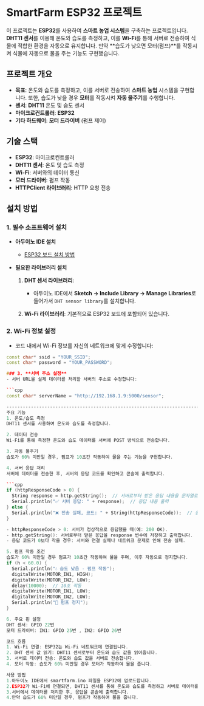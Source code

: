 # SmartFarm ESP32 프로젝트

이 프로젝트는 **ESP32**를 사용하여 **스마트 농업 시스템**을 구축하는 프로젝트입니다. **DHT11 센서**를 이용해 온도와 습도를 측정하고, 이를 **Wi-Fi**를 통해 서버로 전송하여 식물에 적합한 환경을 자동으로 유지합니다. 만약 **습도가 낮으면 모터(펌프)**를 작동시켜 식물에 자동으로 물을 주는 기능도 구현했습니다.

## 프로젝트 개요

- **목표**: 온도와 습도를 측정하고, 이를 서버로 전송하여 **스마트 농업** 시스템을 구현합니다. 또한, 습도가 낮을 경우 **모터**를 작동시켜 **자동 물주기**를 수행합니다.
- **센서**: **DHT11** 온도 및 습도 센서
- **마이크로컨트롤러**: **ESP32**
- **기타 하드웨어**: **모터 드라이버** (펌프 제어)

## 기술 스택

- **ESP32**: 마이크로컨트롤러
- **DHT11 센서**: 온도 및 습도 측정
- **Wi-Fi**: 서버와의 데이터 통신
- **모터 드라이버**: 펌프 작동
- **HTTPClient 라이브러리**: HTTP 요청 전송

## 설치 방법

### 1. **필수 소프트웨어 설치**
- **아두이노 IDE 설치**
  - [ESP32 보드 설치 방법](https://docs.espressif.com/projects/arduino-esp32/en/latest/)
  
- **필요한 라이브러리 설치**
  1. **DHT 센서 라이브러리**:
     - 아두이노 IDE에서 **Sketch → Include Library → Manage Libraries**로 들어가서 `DHT sensor library`를 설치합니다.
  
  2. **Wi-Fi 라이브러리**: 기본적으로 ESP32 보드에 포함되어 있습니다.

### 2. **Wi-Fi 정보 설정**
- 코드 내에서 Wi-Fi 정보를 자신의 네트워크에 맞게 수정합니다:

```cpp
const char* ssid = "YOUR_SSID";
const char* password = "YOUR_PASSWORD";

### 3. **서버 주소 설정**
- 서버 URL을 실제 데이터를 처리할 서버의 주소로 수정합니다:

```cpp
const char* serverName = "http://192.168.1.9:5000/sensor";

----------------------------------------------------------------------------------------------
주요 기능
1. 온도/습도 측정
DHT11 센서를 사용하여 온도와 습도를 측정합니다.

2. 데이터 전송
Wi-Fi를 통해 측정한 온도와 습도 데이터를 서버에 POST 방식으로 전송합니다.

3. 자동 물주기
습도가 60% 미만일 경우, 펌프가 10초간 작동하여 물을 주는 기능을 구현합니다.

4. 서버 응답 처리
서버에 데이터를 전송한 후, 서버의 응답 코드를 확인하고 콘솔에 출력합니다.

```cpp
if (httpResponseCode > 0) {
  String response = http.getString();  // 서버로부터 받은 응답 내용을 문자열로 저장
  Serial.println("✅ 서버 응답: " + response);  // 응답 내용 출력
} else {
  Serial.println("❌ 전송 실패, 코드: " + String(httpResponseCode));  // 응답 코드 출력
}

- httpResponseCode > 0: 서버가 정상적으로 응답했을 때(예: 200 OK).
- http.getString(): 서버로부터 받은 응답을 response 변수에 저장하고 출력합니다.
- 응답 코드가 0보다 작을 경우: 서버와 연결 실패나 네트워크 문제로 인해 전송 실패.

5. 펌프 작동 조건
습도가 60% 미만일 경우 펌프가 10초간 작동하여 물을 주며, 이후 자동으로 정지합니다.
if (h < 60.0) {
  Serial.println("💧 습도 낮음 - 펌프 작동");
  digitalWrite(MOTOR_IN1, HIGH);
  digitalWrite(MOTOR_IN2, LOW);
  delay(10000);  // 10초 작동
  digitalWrite(MOTOR_IN1, LOW);
  digitalWrite(MOTOR_IN2, LOW);
  Serial.println("🛑 펌프 정지");
}

6. 주요 핀 설정
DHT 센서: GPIO 22번
모터 드라이버: IN1: GPIO 25번 , IN2: GPIO 26번

코드 흐름
1. Wi-Fi 연결: ESP32는 Wi-Fi 네트워크에 연결됩니다.
2. DHT 센서 값 읽기: DHT11 센서로부터 온도와 습도 값을 읽어옵니다.
3. 서버로 데이터 전송: 온도와 습도 값을 서버로 전송합니다.
4. 모터 작동: 습도가 60% 미만일 경우 모터가 작동하여 물을 줍니다.

사용 방법
1.아두이노 IDE에서 smartfarm.ino 파일을 ESP32에 업로드합니다.
2.ESP32가 Wi-Fi에 연결되면, DHT11 센서를 통해 온도와 습도를 측정하고 서버로 데이터를 전송합니다.
3.서버에서 데이터를 처리한 후, 응답을 콘솔에 출력합니다.
4.만약 습도가 60% 미만일 경우, 펌프가 작동하여 물을 줍니다.
